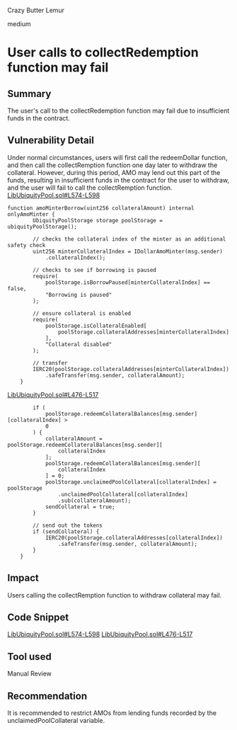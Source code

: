 Crazy Butter Lemur

medium

# User calls to collectRedemption function may fail

## Summary
The user's call to the collectRedemption function may fail due to insufficient funds in the contract.

## Vulnerability Detail
Under normal circumstances, users will first call the redeemDollar function, and then call the collectRemption function one day later to withdraw the collateral. However, during this period, AMO may lend out this part of the funds, resulting in insufficient funds in the contract for the user to withdraw, and the user will fail to call the collectRemption function.
[LibUbiquityPool.sol#L574-L598](https://github.com/sherlock-audit/2023-12-ubiquity/blob/d9c39e8dfd5601e7e8db2e4b3390e7d8dff42a8e/ubiquity-dollar/packages/contracts/src/dollar/libraries/LibUbiquityPool.sol#L574-L598)
```solidity
function amoMinterBorrow(uint256 collateralAmount) internal onlyAmoMinter {
        UbiquityPoolStorage storage poolStorage = ubiquityPoolStorage();

        // checks the collateral index of the minter as an additional safety check
        uint256 minterCollateralIndex = IDollarAmoMinter(msg.sender)
            .collateralIndex();

        // checks to see if borrowing is paused
        require(
            poolStorage.isBorrowPaused[minterCollateralIndex] == false,
            "Borrowing is paused"
        );

        // ensure collateral is enabled
        require(
            poolStorage.isCollateralEnabled[
                poolStorage.collateralAddresses[minterCollateralIndex]
            ],
            "Collateral disabled"
        );

        // transfer
        IERC20(poolStorage.collateralAddresses[minterCollateralIndex])
            .safeTransfer(msg.sender, collateralAmount);
    }
```

[LibUbiquityPool.sol#L476-L517](https://github.com/sherlock-audit/2023-12-ubiquity/blob/d9c39e8dfd5601e7e8db2e4b3390e7d8dff42a8e/ubiquity-dollar/packages/contracts/src/dollar/libraries/LibUbiquityPool.sol#L476-L517)
```solidity
        if (
            poolStorage.redeemCollateralBalances[msg.sender][collateralIndex] >
            0
        ) {
            collateralAmount = poolStorage.redeemCollateralBalances[msg.sender][
                collateralIndex
            ];
            poolStorage.redeemCollateralBalances[msg.sender][
                collateralIndex
            ] = 0;
            poolStorage.unclaimedPoolCollateral[collateralIndex] = poolStorage
                .unclaimedPoolCollateral[collateralIndex]
                .sub(collateralAmount);
            sendCollateral = true;
        }

        // send out the tokens
        if (sendCollateral) {
            IERC20(poolStorage.collateralAddresses[collateralIndex])
                .safeTransfer(msg.sender, collateralAmount);
        }
    }
```

## Impact
Users calling the collectRemption function to withdraw collateral may fail.

## Code Snippet
[LibUbiquityPool.sol#L574-L598](https://github.com/sherlock-audit/2023-12-ubiquity/blob/d9c39e8dfd5601e7e8db2e4b3390e7d8dff42a8e/ubiquity-dollar/packages/contracts/src/dollar/libraries/LibUbiquityPool.sol#L574-L598)
[LibUbiquityPool.sol#L476-L517](https://github.com/sherlock-audit/2023-12-ubiquity/blob/d9c39e8dfd5601e7e8db2e4b3390e7d8dff42a8e/ubiquity-dollar/packages/contracts/src/dollar/libraries/LibUbiquityPool.sol#L476-L517)

## Tool used

Manual Review

## Recommendation
It is recommended to restrict AMOs from lending funds recorded by the unclaimedPoolCollateral variable.

